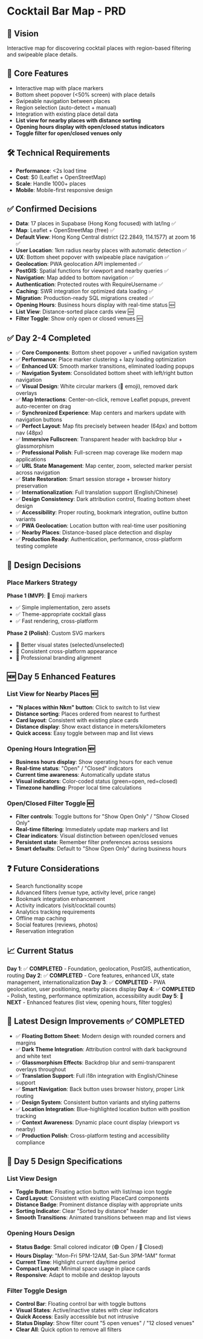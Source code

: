 # Cocktail Bar Map - PRD

## 🎯 Vision
Interactive map for discovering cocktail places with region-based filtering and swipeable place details.

## 🔧 Core Features
- Interactive map with place markers
- Bottom sheet popover (<50% screen) with place details
- Swipeable navigation between places
- Region selection (auto-detect + manual)
- Integration with existing place detail data
- **List view for nearby places with distance sorting**
- **Opening hours display with open/closed status indicators**
- **Toggle filter for open/closed venues only**

## 🛠 Technical Requirements
- **Performance**: <2s load time
- **Cost**: $0 (Leaflet + OpenStreetMap)
- **Scale**: Handle 1000+ places
- **Mobile**: Mobile-first responsive design

## ✅ Confirmed Decisions
- **Data**: 17 places in Supabase (Hong Kong focused) with lat/lng ✅
- **Map**: Leaflet + OpenStreetMap (free) ✅
- **Default View**: Hong Kong Central district (22.2849, 114.1577) at zoom 16 ✅
- **User Location**: 1km radius nearby places with automatic detection ✅
- **UX**: Bottom sheet popover with swipeable place navigation ✅
- **Geolocation**: PWA geolocation API implemented ✅
- **PostGIS**: Spatial functions for viewport and nearby queries ✅
- **Navigation**: Map added to bottom navigation ✅
- **Authentication**: Protected routes with RequireUsername ✅
- **Caching**: SWR integration for optimized data loading ✅
- **Migration**: Production-ready SQL migrations created ✅
- **Opening Hours**: Business hours display with real-time status 🆕
- **List View**: Distance-sorted place cards view 🆕
- **Filter Toggle**: Show only open or closed venues 🆕

## ✅ Day 2-4 Completed
- ✅ **Core Components**: Bottom sheet popover + unified navigation system
- ✅ **Performance**: Place marker clustering + lazy loading optimization
- ✅ **Enhanced UX**: Smooth marker transitions, eliminated loading popups
- ✅ **Navigation System**: Consolidated bottom sheet with left/right button navigation
- ✅ **Visual Design**: White circular markers (🍹 emoji), removed dark overlays
- ✅ **Map Interactions**: Center-on-click, remove Leaflet popups, prevent auto-recenter on drag
- ✅ **Synchronized Experience**: Map centers and markers update with navigation buttons
- ✅ **Perfect Layout**: Map fits precisely between header (64px) and bottom nav (48px)
- ✅ **Immersive Fullscreen**: Transparent header with backdrop blur + glassmorphism
- ✅ **Professional Polish**: Full-screen map coverage like modern map applications
- ✅ **URL State Management**: Map center, zoom, selected marker persist across navigation
- ✅ **State Restoration**: Smart session storage + browser history preservation
- ✅ **Internationalization**: Full translation support (English/Chinese)
- ✅ **Design Consistency**: Dark attribution control, floating bottom sheet design
- ✅ **Accessibility**: Proper routing, bookmark integration, outline button variants
- ✅ **PWA Geolocation**: Location button with real-time user positioning
- ✅ **Nearby Places**: Distance-based place detection and display
- ✅ **Production Ready**: Authentication, performance, cross-platform testing complete

## 🎨 Design Decisions
### Place Markers Strategy
**Phase 1 (MVP)**: 🍹 Emoji markers
- ✅ Simple implementation, zero assets
- ✅ Theme-appropriate cocktail glass
- ✅ Fast rendering, cross-platform

**Phase 2 (Polish)**: Custom SVG markers  
- 🎯 Better visual states (selected/unselected)
- 🎯 Consistent cross-platform appearance
- 🎯 Professional branding alignment

## 🆕 Day 5 Enhanced Features

### List View for Nearby Places 🆕
- **"N places within Nkm" button**: Click to switch to list view
- **Distance sorting**: Places ordered from nearest to furthest
- **Card layout**: Consistent with existing place cards
- **Distance display**: Show exact distance in meters/kilometers
- **Quick access**: Easy toggle between map and list views

### Opening Hours Integration 🆕
- **Business hours display**: Show operating hours for each venue
- **Real-time status**: "Open" / "Closed" indicators
- **Current time awareness**: Automatically update status
- **Visual indicators**: Color-coded status (green=open, red=closed)
- **Timezone handling**: Proper local time calculations

### Open/Closed Filter Toggle 🆕
- **Filter controls**: Toggle buttons for "Show Open Only" / "Show Closed Only"
- **Real-time filtering**: Immediately update map markers and list
- **Clear indicators**: Visual distinction between open/closed venues
- **Persistent state**: Remember filter preferences across sessions
- **Smart defaults**: Default to "Show Open Only" during business hours

## ❓ Future Considerations
- Search functionality scope
- Advanced filters (venue type, activity level, price range)
- Bookmark integration enhancement
- Activity indicators (visit/cocktail counts)
- Analytics tracking requirements
- Offline map caching
- Social features (reviews, photos)
- Reservation integration

## 📈 Current Status
**Day 1**: ✅ **COMPLETED** - Foundation, geolocation, PostGIS, authentication, routing
**Day 2**: ✅ **COMPLETED** - Core features, enhanced UX, state management, internationalization
**Day 3**: ✅ **COMPLETED** - PWA geolocation, user positioning, nearby places display
**Day 4**: ✅ **COMPLETED** - Polish, testing, performance optimization, accessibility audit
**Day 5**: 🔄 **NEXT** - Enhanced features (list view, opening hours, filter toggles)

## 🎨 Latest Design Improvements ✅ COMPLETED
- ✅ **Floating Bottom Sheet**: Modern design with rounded corners and margins
- ✅ **Dark Theme Integration**: Attribution control with dark background and white text
- ✅ **Glassmorphism Effects**: Backdrop blur and semi-transparent overlays throughout
- ✅ **Translation Support**: Full i18n integration with English/Chinese support
- ✅ **Smart Navigation**: Back button uses browser history, proper Link routing
- ✅ **Design System**: Consistent button variants and styling patterns
- ✅ **Location Integration**: Blue-highlighted location button with position tracking
- ✅ **Context Awareness**: Dynamic place count display (viewport vs nearby)
- ✅ **Production Polish**: Cross-platform testing and accessibility compliance

## 🎨 Day 5 Design Specifications

### List View Design
- **Toggle Button**: Floating action button with list/map icon toggle
- **Card Layout**: Consistent with existing PlaceCard components
- **Distance Badge**: Prominent distance display with appropriate units
- **Sorting Indicator**: Clear "Sorted by distance" header
- **Smooth Transitions**: Animated transitions between map and list views

### Opening Hours Design
- **Status Badge**: Small colored indicator (🟢 Open / 🔴 Closed)
- **Hours Display**: "Mon-Fri 5PM-12AM, Sat-Sun 3PM-1AM" format
- **Current Time**: Highlight current day/time period
- **Compact Layout**: Minimal space usage in place cards
- **Responsive**: Adapt to mobile and desktop layouts

### Filter Toggle Design
- **Control Bar**: Floating control bar with toggle buttons
- **Visual States**: Active/inactive states with clear indicators
- **Quick Access**: Easily accessible but not intrusive
- **Status Display**: Show filter count "5 open venues" / "12 closed venues"
- **Clear All**: Quick option to remove all filters
